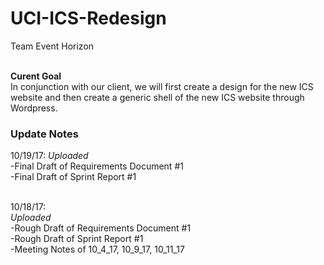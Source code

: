 # UCI-ICS-Redesign

Team Event Horizon

<br> **Curent Goal**
<br>In conjunction with our client, we will first create a design for the new ICS website and then create a generic shell of the new ICS website through Wordpress.

### Update Notes
10/19/17:
*Uploaded*
<br>  -Final Draft of Requirements Document #1
<br>  -Final Draft of Sprint Report #1

<br> 10/18/17:
<br> *Uploaded*
<br>  -Rough Draft of Requirements Document #1
<br>  -Rough Draft of Sprint Report #1
<br>  -Meeting Notes of 10_4_17, 10_9_17, 10_11_17


